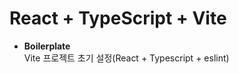 # React + TypeScript + Vite
- **Boilerplate**
  <br/>
  Vite 프로젝트 초기 설정(React + Typescript + eslint)